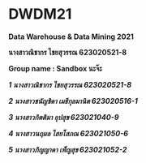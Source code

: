 # DWDM21
**Data Warehouse &amp; Data Mining 2021**

**นางสาวณิชากร ไชยสุวรรณ 623020521-8**

**Group name : Sandbox นะจ๊ะ**

**_1 นางสาวณิชากร ไชยสุวรรณ 623020521-8_**

**_2 นางสาวชนัญชิดา เมธีกุลมานิต 623020516-1_**

**_3 นางสาวกิตติมา อุปสุข 623021040-9_**

**_4 นางสาวนฤมล ไสยโสภณ 623021050-6_**

**_5 นางสาวภิญญาดา เพ็ญสุข 623021052-2_**

